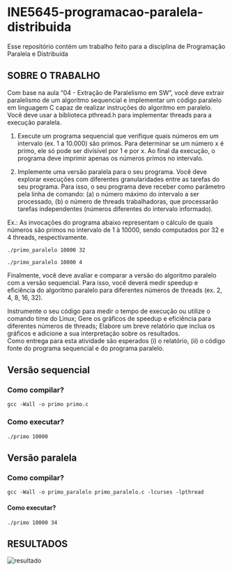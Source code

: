 # INE5645-programacao-paralela-distribuida
Esse repositório contém um trabalho feito para a disciplina de Programação Paralela e Distribuída

## SOBRE O TRABALHO

Com base na aula “04 - Extração de Paralelismo em SW”, você deve extrair paralelismo de um algoritmo sequencial e implementar um código paralelo em linguagem C capaz de realizar instruções do algoritmo em paralelo. Você deve usar a biblioteca pthread.h para implementar threads para a execução paralela.

1) Execute um programa sequencial que verifique quais números em um intervalo (ex. 1 a 10.000) são primos. Para determinar se um número x é primo, ele só pode ser divisível por 1 e por x. Ao final da execução, o programa deve imprimir apenas os números primos no intervalo.

2) Implemente uma versão paralela para o seu programa. Você deve explorar execuções com diferentes granularidades entre as tarefas do seu programa. Para isso, o seu programa deve receber como parâmetro pela linha de comando: (a) o número máximo do intervalo a ser processado, (b) o número de threads trabalhadoras, que processarão tarefas independentes (números diferentes do intervalo informado).

Ex.: As invocações do programa abaixo representam o cálculo de quais números são primos no intervalo de 1 à 10000, sendo computados por 32 e 4 threads, respectivamente.

```
./primo_paralelo 10000 32

./primo_paralelo 10000 4
```

Finalmente, você deve avaliar e comparar a versão do algoritmo paralelo com a versão sequencial. Para isso, você deverá medir speedup e eficiência do algoritmo paralelo para diferentes números de threads (ex. 2, 4, 8, 16, 32).

Instrumente o seu código para medir o tempo de execução ou utilize o comando time do Linux;
Gere os gráficos de speedup e eficiência para diferentes números de threads;
Elabore um breve relatório que inclua os gráficos e adicione a sua interpretação sobre os resultados.  
Como entrega para esta atividade são esperados (i) o relatório, (ii) o código fonte do programa sequencial e do programa paralelo.

## Versão sequencial

### Como compilar?
```gcc -Wall -o primo primo.c```

### Como executar?
```./primo 10000```

## Versão paralela

### Como compilar?
```gcc -Wall -o primo_paralelo primo_paralelo.c -lcurses -lpthread```

#### Como executar?
```./primo 10000 34```

## RESULTADOS
![resultado](https://github.com/marianyfs/INE5645-programacao-paralela-distribuida/blob/main/resultado.png)